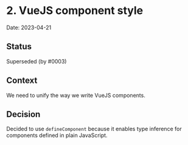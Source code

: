 # 2. VueJS component style

Date: 2023-04-21

## Status

Superseded (by #0003)

## Context

We need to unify the way we write VueJS components.

## Decision

Decided to use `defineComponent` because it enables type inference for components defined in plain JavaScript.

